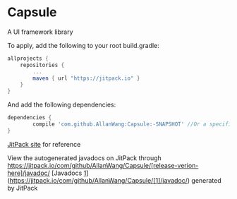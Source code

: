 # Capsule
A UI framework library

[1]: 0.1

To apply, add the following to your root build.gradle:

```gradle
allprojects {
	repositories {
		...
		maven { url "https://jitpack.io" }
	}
}
```

And add the following dependencies:

```gradle
dependencies {
        compile 'com.github.AllanWang:Capsule:-SNAPSHOT' //Or a specific version/commit
}

```

[JitPack site](https://jitpack.io/#AllanWang/Capsule) for reference

View the autogenerated javadocs on JitPack through
https://jitpack.io/com/github/AllanWang/Capsule/[release-verion-here]/javadoc/
[Javadocs [1]](https://jitpack.io/com/github/AllanWang/Capsule/[1]/javadoc/) generated by JitPack

